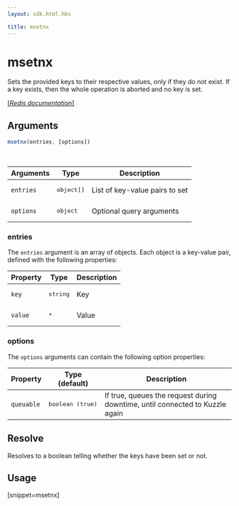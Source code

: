 ```yaml
---
layout: sdk.html.hbs

title: msetnx
---
```


# msetnx

Sets the provided keys to their respective values, only if they do not exist. If a key exists, then the whole operation is aborted and no key is set.

[[_Redis documentation_]](https://redis.io/commands/msetnx)

## Arguments

```js
msetnx(entries, [options])
```

<br/>

| Arguments    | Type    | Description |
|--------------|---------|-------------|
| `entries` | <pre>object[]</pre> | List of key-value pairs to set |
| ``options`` | <pre>object</pre> | Optional query arguments |

### entries

The `entries` argument is an array of objects. Each object is a key-value pair, defined with the following properties:

| Property | Type | Description |
|---|---|---|
| `key` | <pre>string</pre> | Key |
| `value` | <pre>*</pre> | Value |

### options

The `options` arguments can contain the following option properties:

| Property   | Type (default)   | Description                       |
| ---------- | ------- | --------------------------------- |
| `queuable` | <pre>boolean (true)</pre> | If true, queues the request during downtime, until connected to Kuzzle again |

## Resolve

Resolves to a boolean telling whether the keys have been set or not.

## Usage

[snippet=msetnx]
